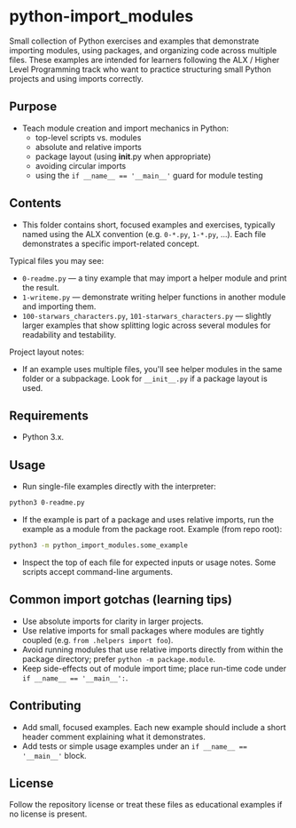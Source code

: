 
# python-import_modules

Small collection of Python exercises and examples that demonstrate importing modules, using packages, and organizing code across multiple files. These examples are intended for learners following the ALX / Higher Level Programming track who want to practice structuring small Python projects and using imports correctly.

## Purpose
- Teach module creation and import mechanics in Python:
	- top-level scripts vs. modules
	- absolute and relative imports
	- package layout (using __init__.py when appropriate)
	- avoiding circular imports
	- using the `if __name__ == '__main__'` guard for module testing

## Contents
- This folder contains short, focused examples and exercises, typically named using the ALX convention (e.g. `0-*.py`, `1-*.py`, ...). Each file demonstrates a specific import-related concept.

Typical files you may see:
- `0-readme.py` — a tiny example that may import a helper module and print the result.
- `1-writeme.py` — demonstrate writing helper functions in another module and importing them.
- `100-starwars_characters.py`, `101-starwars_characters.py` — slightly larger examples that show splitting logic across several modules for readability and testability.

Project layout notes:
- If an example uses multiple files, you'll see helper modules in the same folder or a subpackage. Look for `__init__.py` if a package layout is used.

## Requirements
- Python 3.x.

## Usage
- Run single-file examples directly with the interpreter:

```bash
python3 0-readme.py
```

- If the example is part of a package and uses relative imports, run the example as a module from the package root. Example (from repo root):

```bash
python3 -m python_import_modules.some_example
```

- Inspect the top of each file for expected inputs or usage notes. Some scripts accept command-line arguments.

## Common import gotchas (learning tips)
- Use absolute imports for clarity in larger projects.
- Use relative imports for small packages where modules are tightly coupled (e.g. `from .helpers import foo`).
- Avoid running modules that use relative imports directly from within the package directory; prefer `python -m package.module`.
- Keep side-effects out of module import time; place run-time code under `if __name__ == '__main__':`.

## Contributing
- Add small, focused examples. Each new example should include a short header comment explaining what it demonstrates.
- Add tests or simple usage examples under an `if __name__ == '__main__'` block.

## License
Follow the repository license or treat these files as educational examples if no license is present.


